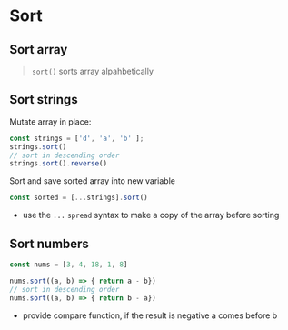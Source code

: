 # Sort

## Sort array
> `sort()` sorts array alpahbetically

## Sort strings
Mutate array in place:
```javascript
const strings = ['d', 'a', 'b' ];
strings.sort()
// sort in descending order
strings.sort().reverse()
```
Sort and save sorted array into new variable
```javascript
const sorted = [...strings].sort()
```
- use the `...` `spread` syntax to make a copy of the array before sorting

## Sort numbers
```javascript
const nums = [3, 4, 18, 1, 8]

nums.sort((a, b) => { return a - b})
// sort in descending order
nums.sort((a, b) => { return b - a})
``` 
- provide compare function, if the result is negative a comes before b